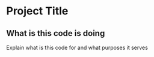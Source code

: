 # Project Title

## What is this code is doing

Explain what is this code for and what purposes it serves


